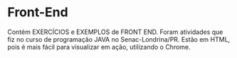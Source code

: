 # Front-End
Contém EXERCÍCIOS e EXEMPLOS de FRONT END. 
Foram atividades que fiz no curso de programação JAVA no Senac-Londrina/PR.
Estão em HTML, pois é mais fácil para visualizar em ação, utilizando o Chrome.
